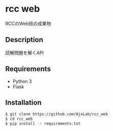 rcc web
=======

RCCのWeb班の成果物


## Description
読解問題を解くAPI


## Requirements
- Python 3
- Flask


## Installation
```sh
$ git clone https://github.com/AjxLab/rcc_web
$ cd rcc_web
$ pip install -r requirements.txt
```
